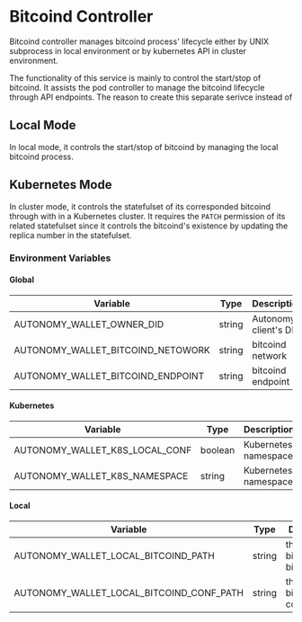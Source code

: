 # Bitcoind Controller

Bitcoind controller manages bitcoind process' lifecycle either by UNIX subprocess in local environment or by kubernetes API in cluster environment.

The functionality of this service is mainly to control the start/stop of bitcoind. It assists the pod controller to manage the bitcoind lifecycle through API endpoints. The reason to create this separate serivce instead of

## Local Mode

In local mode, it controls the start/stop of bitcoind by managing the local bitcoind process.

## Kubernetes Mode

In cluster mode, it controls the statefulset of its corresponded bitcoind through with in a Kubernetes cluster. It requires the `PATCH` permission of its related statefulset since it controls the bitcoind's existence by updating the replica number in the statefulset.


### Environment Variables

#### Global

| Variable | Type | Description |
|-|-|-|
| AUTONOMY_WALLET_OWNER_DID | string | Autonomy client's DID |
| AUTONOMY_WALLET_BITCOIND_NETOWORK | string | bitcoind network |
| AUTONOMY_WALLET_BITCOIND_ENDPOINT | string | bitcoind endpoint |

#### Kubernetes

| Variable | Type | Description |
|-|-|-|
| AUTONOMY_WALLET_K8S_LOCAL_CONF | boolean | Kubernetes namespace |
| AUTONOMY_WALLET_K8S_NAMESPACE | string | Kubernetes namespace |

#### Local

| Variable | Type | Description |
|-|-|-|
| AUTONOMY_WALLET_LOCAL_BITCOIND_PATH | string | the path of bitcoind binary |
| AUTONOMY_WALLET_LOCAL_BITCOIND_CONF_PATH | string | the path of bitcoind configuration |
